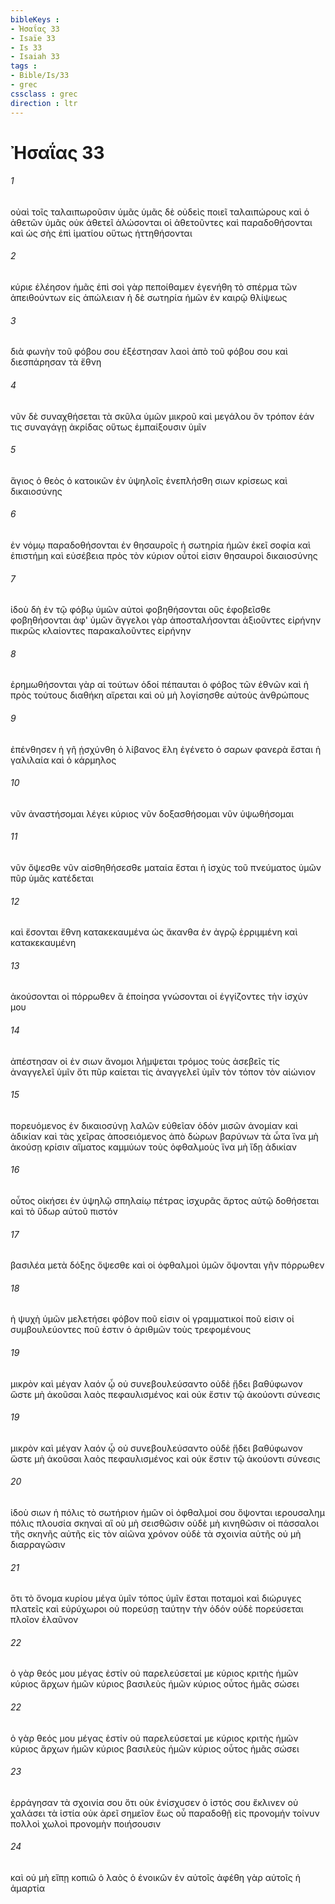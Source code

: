 ```yaml
---
bibleKeys : 
- Ἠσαΐας 33
- Isaïe 33
- Is 33
- Isaiah 33
tags : 
- Bible/Is/33
- grec
cssclass : grec
direction : ltr
---
```


# Ἠσαΐας 33

###### 1
οὐαὶ τοῖς ταλαιπωροῦσιν ὑμᾶς ὑμᾶς δὲ οὐδεὶς ποιεῖ ταλαιπώρους καὶ ὁ ἀθετῶν ὑμᾶς οὐκ ἀθετεῖ ἁλώσονται οἱ ἀθετοῦντες καὶ παραδοθήσονται καὶ ὡς σὴς ἐπὶ ἱματίου οὕτως ἡττηθήσονται
###### 2
κύριε ἐλέησον ἡμᾶς ἐπὶ σοὶ γὰρ πεποίθαμεν ἐγενήθη τὸ σπέρμα τῶν ἀπειθούντων εἰς ἀπώλειαν ἡ δὲ σωτηρία ἡμῶν ἐν καιρῷ θλίψεως
###### 3
διὰ φωνὴν τοῦ φόβου σου ἐξέστησαν λαοὶ ἀπὸ τοῦ φόβου σου καὶ διεσπάρησαν τὰ ἔθνη
###### 4
νῦν δὲ συναχθήσεται τὰ σκῦλα ὑμῶν μικροῦ καὶ μεγάλου ὃν τρόπον ἐάν τις συναγάγῃ ἀκρίδας οὕτως ἐμπαίξουσιν ὑμῖν
###### 5
ἅγιος ὁ θεὸς ὁ κατοικῶν ἐν ὑψηλοῖς ἐνεπλήσθη σιων κρίσεως καὶ δικαιοσύνης
###### 6
ἐν νόμῳ παραδοθήσονται ἐν θησαυροῖς ἡ σωτηρία ἡμῶν ἐκεῖ σοφία καὶ ἐπιστήμη καὶ εὐσέβεια πρὸς τὸν κύριον οὗτοί εἰσιν θησαυροὶ δικαιοσύνης
###### 7
ἰδοὺ δὴ ἐν τῷ φόβῳ ὑμῶν αὐτοὶ φοβηθήσονται οὓς ἐφοβεῖσθε φοβηθήσονται ἀφ' ὑμῶν ἄγγελοι γὰρ ἀποσταλήσονται ἀξιοῦντες εἰρήνην πικρῶς κλαίοντες παρακαλοῦντες εἰρήνην
###### 8
ἐρημωθήσονται γὰρ αἱ τούτων ὁδοί πέπαυται ὁ φόβος τῶν ἐθνῶν καὶ ἡ πρὸς τούτους διαθήκη αἴρεται καὶ οὐ μὴ λογίσησθε αὐτοὺς ἀνθρώπους
###### 9
ἐπένθησεν ἡ γῆ ᾐσχύνθη ὁ λίβανος ἕλη ἐγένετο ὁ σαρων φανερὰ ἔσται ἡ γαλιλαία καὶ ὁ κάρμηλος
###### 10
νῦν ἀναστήσομαι λέγει κύριος νῦν δοξασθήσομαι νῦν ὑψωθήσομαι
###### 11
νῦν ὄψεσθε νῦν αἰσθηθήσεσθε ματαία ἔσται ἡ ἰσχὺς τοῦ πνεύματος ὑμῶν πῦρ ὑμᾶς κατέδεται
###### 12
καὶ ἔσονται ἔθνη κατακεκαυμένα ὡς ἄκανθα ἐν ἀγρῷ ἐρριμμένη καὶ κατακεκαυμένη
###### 13
ἀκούσονται οἱ πόρρωθεν ἃ ἐποίησα γνώσονται οἱ ἐγγίζοντες τὴν ἰσχύν μου
###### 14
ἀπέστησαν οἱ ἐν σιων ἄνομοι λήμψεται τρόμος τοὺς ἀσεβεῖς τίς ἀναγγελεῖ ὑμῖν ὅτι πῦρ καίεται τίς ἀναγγελεῖ ὑμῖν τὸν τόπον τὸν αἰώνιον
###### 15
πορευόμενος ἐν δικαιοσύνῃ λαλῶν εὐθεῖαν ὁδόν μισῶν ἀνομίαν καὶ ἀδικίαν καὶ τὰς χεῖρας ἀποσειόμενος ἀπὸ δώρων βαρύνων τὰ ὦτα ἵνα μὴ ἀκούσῃ κρίσιν αἵματος καμμύων τοὺς ὀφθαλμοὺς ἵνα μὴ ἴδῃ ἀδικίαν
###### 16
οὗτος οἰκήσει ἐν ὑψηλῷ σπηλαίῳ πέτρας ἰσχυρᾶς ἄρτος αὐτῷ δοθήσεται καὶ τὸ ὕδωρ αὐτοῦ πιστόν
###### 17
βασιλέα μετὰ δόξης ὄψεσθε καὶ οἱ ὀφθαλμοὶ ὑμῶν ὄψονται γῆν πόρρωθεν
###### 18
ἡ ψυχὴ ὑμῶν μελετήσει φόβον ποῦ εἰσιν οἱ γραμματικοί ποῦ εἰσιν οἱ συμβουλεύοντες ποῦ ἐστιν ὁ ἀριθμῶν τοὺς τρεφομένους
###### 19
μικρὸν καὶ μέγαν λαόν ᾧ οὐ συνεβουλεύσαντο οὐδὲ ᾔδει βαθύφωνον ὥστε μὴ ἀκοῦσαι λαὸς πεφαυλισμένος καὶ οὐκ ἔστιν τῷ ἀκούοντι σύνεσις
###### 19
μικρὸν καὶ μέγαν λαόν ᾧ οὐ συνεβουλεύσαντο οὐδὲ ᾔδει βαθύφωνον ὥστε μὴ ἀκοῦσαι λαὸς πεφαυλισμένος καὶ οὐκ ἔστιν τῷ ἀκούοντι σύνεσις
###### 20
ἰδοὺ σιων ἡ πόλις τὸ σωτήριον ἡμῶν οἱ ὀφθαλμοί σου ὄψονται ιερουσαλημ πόλις πλουσία σκηναὶ αἳ οὐ μὴ σεισθῶσιν οὐδὲ μὴ κινηθῶσιν οἱ πάσσαλοι τῆς σκηνῆς αὐτῆς εἰς τὸν αἰῶνα χρόνον οὐδὲ τὰ σχοινία αὐτῆς οὐ μὴ διαρραγῶσιν
###### 21
ὅτι τὸ ὄνομα κυρίου μέγα ὑμῖν τόπος ὑμῖν ἔσται ποταμοὶ καὶ διώρυγες πλατεῖς καὶ εὐρύχωροι οὐ πορεύσῃ ταύτην τὴν ὁδόν οὐδὲ πορεύσεται πλοῖον ἐλαῦνον
###### 22
ὁ γὰρ θεός μου μέγας ἐστίν οὐ παρελεύσεταί με κύριος κριτὴς ἡμῶν κύριος ἄρχων ἡμῶν κύριος βασιλεὺς ἡμῶν κύριος οὗτος ἡμᾶς σώσει
###### 22
ὁ γὰρ θεός μου μέγας ἐστίν οὐ παρελεύσεταί με κύριος κριτὴς ἡμῶν κύριος ἄρχων ἡμῶν κύριος βασιλεὺς ἡμῶν κύριος οὗτος ἡμᾶς σώσει
###### 23
ἐρράγησαν τὰ σχοινία σου ὅτι οὐκ ἐνίσχυσεν ὁ ἱστός σου ἔκλινεν οὐ χαλάσει τὰ ἱστία οὐκ ἀρεῖ σημεῖον ἕως οὗ παραδοθῇ εἰς προνομήν τοίνυν πολλοὶ χωλοὶ προνομὴν ποιήσουσιν
###### 24
καὶ οὐ μὴ εἴπῃ κοπιῶ ὁ λαὸς ὁ ἐνοικῶν ἐν αὐτοῖς ἀφέθη γὰρ αὐτοῖς ἡ ἁμαρτία
